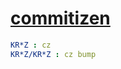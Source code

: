 # [commitizen](https://commitizen-tools.github.io/commitizen/)

```yaml
KR*Z : cz
KR*Z/KR*Z : cz bump
```
